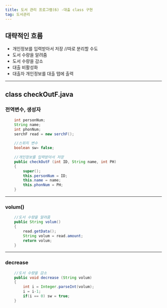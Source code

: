 ```yaml
---
title: 도서 관리 프로그램(6) -대출 class 구현
tag: 도서관리
---
```




## 대략적인 흐름

+ 개인정보를 입력받아서 저장 //따로 분리할 수도
+ 도서 수량을 알려줌
+ 도서 수량을 감소
+ 대출 비활성화
+ 대출자 개인정보를 대출 탭에 출력

   

---

## class checkOutF.java

### 전역변수, 생성자

```java
	int personNum;
	String name;
	int phonNum;
	serchF read = new serchF();
	
	//스위치 변수
	boolean sw= false;
	
	//개인정보를 입력받아서 저장
	public checkOutF (int ID, String name, int PH)
	{
		super();
		this.personNum = ID;
		this.name = name;
		this.phonNum = PH;
	}
```

---

### volum()

```java
	//도서 수량을 알려줌
	public String volum()
	{
		read.getData();
		String volum = read.amount;
		return volum;
	}
```

---

### decrease

```java
	//도서 수량을 감소
	public void decrease (String volum)
	{
		int i = Integer.parseInt(volum);
		i = i-1;
		if(i == 0) sw = true;
	}

```

